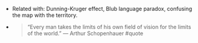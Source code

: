 - Related with: Dunning-Kruger effect, Blub language paradox, confusing the map with the territory.
- > “Every man takes the limits of his own field of vision for the limits of the world.” — Arthur Schopenhauer #quote